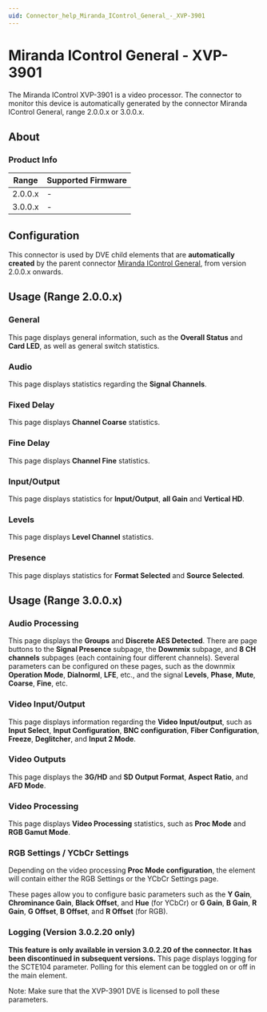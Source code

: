 ```yaml
---
uid: Connector_help_Miranda_IControl_General_-_XVP-3901
---
```


# Miranda IControl General - XVP-3901

The Miranda IControl XVP-3901 is a video processor. The connector to monitor this device is automatically generated by the connector Miranda IControl General, range 2.0.0.x or 3.0.0.x.

## About

### Product Info

| Range     | Supported Firmware     |
|-----------|------------------------|
| 2.0.0.x   | -                      |
| 3.0.0.x   | -                      |

## Configuration

This connector is used by DVE child elements that are **automatically created** by the parent connector [Miranda IControl General](xref:Connector_help_Miranda_IControl_General), from version 2.0.0.x onwards.

## Usage (Range 2.0.0.x)

### General

This page displays general information, such as the **Overall Status** and **Card LED**, as well as general switch statistics.

### Audio

This page displays statistics regarding the **Signal Channels**.

### Fixed Delay

This page displays **Channel Coarse** statistics.

### Fine Delay

This page displays **Channel Fine** statistics.

### Input/Output

This page displays statistics for **Input/Output**, **all Gain** and **Vertical HD**.

### Levels

This page displays **Level Channel** statistics.

### Presence

This page displays statistics for **Format Selected** and **Source Selected**.

## Usage (Range 3.0.0.x)

### Audio Processing

This page displays the **Groups** and **Discrete AES Detected**. There are page buttons to the **Signal Presence** subpage, the **Downmix** subpage, and **8 CH channels** subpages (each containing four different channels). Several parameters can be configured on these pages, such as the downmix **Operation Mode**, **Dialnorml**, **LFE**, etc., and the signal **Levels**, **Phase**, **Mute**, **Coarse**, **Fine**, etc.

### Video Input/Output

This page displays information regarding the **Video Input/output**, such as **Input Select**, **Input Configuration**, **BNC configuration**, **Fiber Configuration**, **Freeze**, **Deglitcher**, and **Input 2 Mode**.

### Video Outputs

This page displays the **3G/HD** and **SD Output Format**, **Aspect Ratio**, and **AFD Mode**.

### Video Processing

This page displays **Video Processing** statistics, such as **Proc Mode** and **RGB Gamut Mode**.

### RGB Settings / YCbCr Settings

Depending on the video processing **Proc Mode configuration**, the element will contain either the RGB Settings or the YCbCr Settings page.

These pages allow you to configure basic parameters such as the **Y Gain**, **Chrominance Gain**, **Black Offset**, and **Hue** (for YCbCr) or **G Gain**, **B Gain**, **R Gain**, **G Offset**, **B Offset**, and **R Offset** (for RGB).

### Logging (Version 3.0.2.20 only)

**This feature is only available in version 3.0.2.20 of the connector. It has been discontinued in subsequent versions.** This page displays logging for the SCTE104 parameter. Polling for this element can be toggled on or off in the main element.

Note: Make sure that the XVP-3901 DVE is licensed to poll these parameters.
